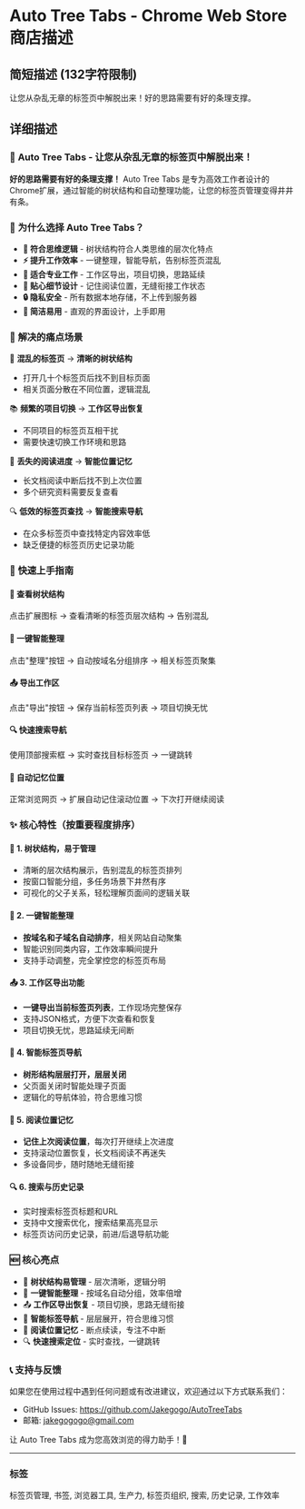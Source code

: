 # Auto Tree Tabs - Chrome Web Store 商店描述

## 简短描述 (132字符限制)
让您从杂乱无章的标签页中解脱出来！好的思路需要有好的条理支撑。

## 详细描述

### 🌳 **Auto Tree Tabs - 让您从杂乱无章的标签页中解脱出来！**

**好的思路需要有好的条理支撑！** Auto Tree Tabs 是专为高效工作者设计的Chrome扩展，通过智能的树状结构和自动整理功能，让您的标签页管理变得井井有条。



### 🎯 **为什么选择 Auto Tree Tabs？**

- **🧠 符合思维逻辑** - 树状结构符合人类思维的层次化特点
- **⚡ 提升工作效率** - 一键整理，智能导航，告别标签页混乱
- **💼 适合专业工作** - 工作区导出，项目切换，思路延续
- **📍 贴心细节设计** - 记住阅读位置，无缝衔接工作状态
- **🔒 隐私安全** - 所有数据本地存储，不上传到服务器
- **🎨 简洁易用** - 直观的界面设计，上手即用


### 🚀 **解决的痛点场景**

🎯 **混乱的标签页** → **清晰的树状结构**
- 打开几十个标签页后找不到目标页面
- 相关页面分散在不同位置，逻辑混乱

📚 **频繁的项目切换** → **工作区导出恢复**
- 不同项目的标签页互相干扰
- 需要快速切换工作环境和思路

📖 **丢失的阅读进度** → **智能位置记忆**
- 长文档阅读中断后找不到上次位置
- 多个研究资料需要反复查看

🔍 **低效的标签页查找** → **智能搜索导航**
- 在众多标签页中查找特定内容效率低
- 缺乏便捷的标签页历史记录功能


### 📖 **快速上手指南**

#### 🌳 **查看树状结构**
点击扩展图标 → 查看清晰的标签页层次结构 → 告别混乱

#### 🎯 **一键智能整理**
点击"整理"按钮 → 自动按域名分组排序 → 相关标签页聚集

#### 📤 **导出工作区**
点击"导出"按钮 → 保存当前标签页列表 → 项目切换无忧

#### 🔍 **快速搜索导航**
使用顶部搜索框 → 实时查找目标标签页 → 一键跳转

#### 📍 **自动记忆位置**
正常浏览网页 → 扩展自动记住滚动位置 → 下次打开继续阅读

### ✨ **核心特性**（按重要程度排序）

#### 🌳 **1. 树状结构，易于管理**
- 清晰的层次结构展示，告别混乱的标签页排列
- 按窗口智能分组，多任务场景下井然有序
- 可视化的父子关系，轻松理解页面间的逻辑关联

#### 🎯 **2. 一键智能整理**
- **按域名和子域名自动排序**，相关网站自动聚集
- 智能识别同类内容，工作效率瞬间提升
- 支持手动调整，完全掌控您的标签页布局

#### 📤 **3. 工作区导出功能**
- **一键导出当前标签页列表**，工作现场完整保存
- 支持JSON格式，方便下次查看和恢复
- 项目切换无忧，思路延续无间断

#### 🚀 **4. 智能标签页导航**
- **树形结构层层打开，层层关闭**
- 父页面关闭时智能处理子页面
- 逻辑化的导航体验，符合思维习惯

#### 📍 **5. 阅读位置记忆**
- **记住上次阅读位置**，每次打开继续上次进度
- 支持滚动位置恢复，长文档阅读不再迷失
- 多设备同步，随时随地无缝衔接

#### 🔍 **6. 搜索与历史记录**
- 实时搜索标签页标题和URL
- 支持中文搜索优化，搜索结果高亮显示
- 标签页访问历史记录，前进/后退导航功能



### 🆕 **核心亮点**

- 🌳 **树状结构易管理** - 层次清晰，逻辑分明
- 🎯 **一键智能整理** - 按域名自动分组，效率倍增  
- 📤 **工作区导出恢复** - 项目切换，思路无缝衔接
- 🚀 **智能标签导航** - 层层展开，符合思维习惯
- 📍 **阅读位置记忆** - 断点续读，专注不中断
- 🔍 **快速搜索定位** - 实时查找，一键跳转

### 📞 **支持与反馈**

如果您在使用过程中遇到任何问题或有改进建议，欢迎通过以下方式联系我们：
- GitHub Issues: https://github.com/Jakegogo/AutoTreeTabs
- 邮箱: jakegogogo@gmail.com

让 Auto Tree Tabs 成为您高效浏览的得力助手！🚀

---

### 标签
标签页管理, 书签, 浏览器工具, 生产力, 标签页组织, 搜索, 历史记录, 工作效率
